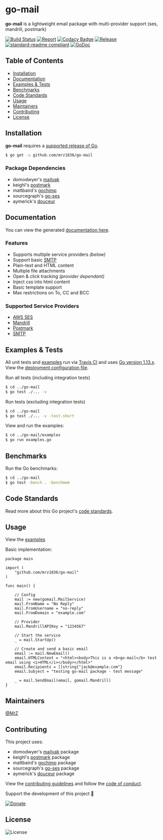# go-mail
**go-mail** is a lightweight email package with multi-provider support (ses, mandrill, postmark)

[![Build Status](https://travis-ci.com/mrz1836/go-mail.svg?branch=master)](https://travis-ci.com/mrz1836/go-mail)
[![Report](https://goreportcard.com/badge/github.com/mrz1836/go-mail?style=flat&v=1)](https://goreportcard.com/report/github.com/mrz1836/go-mail)
[![Codacy Badge](https://api.codacy.com/project/badge/Grade/52bfcc447ee24c29a2a3fb65c53a4de3)](https://www.codacy.com/app/mrz1818/go-mail?utm_source=github.com&amp;utm_medium=referral&amp;utm_content=mrz1836/go-mail&amp;utm_campaign=Badge_Grade)
[![Release](https://img.shields.io/github/release-pre/mrz1836/go-mail.svg?style=flat&v=1)](https://github.com/mrz1836/go-mail/releases)
[![standard-readme compliant](https://img.shields.io/badge/standard--readme-OK-green.svg?style=flat)](https://github.com/RichardLitt/standard-readme)
[![GoDoc](https://godoc.org/github.com/mrz1836/go-mail?status.svg&style=flat)](https://godoc.org/github.com/mrz1836/go-mail)

## Table of Contents
- [Installation](#installation)
- [Documentation](#documentation)
- [Examples & Tests](#examples--tests)
- [Benchmarks](#benchmarks)
- [Code Standards](#code-standards)
- [Usage](#usage)
- [Maintainers](#maintainers)
- [Contributing](#contributing)
- [License](#license)

## Installation

**go-mail** requires a [supported release of Go](https://golang.org/doc/devel/release.html#policy).
```bash
$ go get -u github.com/mrz1836/go-mail
```

### Package Dependencies
- domodwyer's [mailyak](https://github.com/domodwyer/mailyak)
- keighl's [postmark](https://github.com/mrz1836/postmark)
- mattbaird's [gochimp](https://github.com/mattbaird/gochimp)
- sourcegraph's [go-ses](https://github.com/sourcegraph/go-ses)
- aymerick's [douceur](https://github.com/aymerick/douceur)

## Documentation
You can view the generated [documentation here](https://godoc.org/github.com/mrz1836/go-mail).

### Features
- Supports multiple service providers _(below)_
- Support basic [SMTP](https://en.wikipedia.org/wiki/Simple_Mail_Transfer_Protocol)
- Plain-text and HTML content
- Multiple file attachments
- Open & click tracking _(provider dependant)_
- Inject css into html content
- Basic template support
- Max restrictions on To, CC and BCC

### Supported Service Providers
- [AWS SES](https://docs.aws.amazon.com/ses/)
- [Mandrill](https://mandrillapp.com/api/docs/)
- [Postmark](https://postmarkapp.com/developer)
- [SMTP](https://en.wikipedia.org/wiki/Simple_Mail_Transfer_Protocol)

## Examples & Tests
All unit tests and [examples](examples/examples.go) run via [Travis CI](https://travis-ci.com/mrz1836/go-mail) and uses [Go version 1.13.x](https://golang.org/doc/go1.13). View the [deployment configuration file](.travis.yml).

Run all tests (including integration tests)
```bash
$ cd ../go-mail
$ go test ./... -v
```

Run tests (excluding integration tests)
```bash
$ cd ../go-mail
$ go test ./... -v -test.short
```

View and run the examples:
```bash
$ cd ../go-mail/examples
$ go run examples.go
```

## Benchmarks
Run the Go benchmarks:
```bash
$ cd ../go-mail
$ go test -bench . -benchmem
```

## Code Standards
Read more about this Go project's [code standards](CODE_STANDARDS.md).

## Usage
View the [examples](examples/examples.go)

Basic implementation:
```golang
package main

import (
	"github.com/mrz1836/go-mail"
)

func main() {

	// Config
	mail := new(gomail.MailService)
	mail.FromName = "No Reply"
	mail.FromUsername = "no-reply"
	mail.FromDomain = "example.com"

	// Provider
	mail.MandrillAPIKey = "1234567"

	// Start the service
	_ = mail.StartUp()

	// Create and send a basic email
	email := mail.NewEmail()
	email.HTMLContent = "<html><body>This is a <b>go-mail</b> test email using <i>HTML</i></body></html>"
	email.Recipients = []string{"jack@example.com"}
	email.Subject = "testing go-mail package - test message"

	_ = mail.SendEmail(email, gomail.Mandrill)
}
```

## Maintainers

[@MrZ](https://github.com/mrz1836)

## Contributing

This project uses:
- domodwyer's [mailyak](https://github.com/domodwyer/mailyak) package
- keighl's [postmark](https://github.com/mrz1836/postmark) package
- mattbaird's [gochimp](https://github.com/mattbaird/gochimp) package
- sourcegraph's [go-ses](https://github.com/sourcegraph/go-ses) package
- aymerick's [douceur](https://github.com/aymerick/douceur) package

View the [contributing guidelines](CONTRIBUTING.md) and follow the [code of conduct](CODE_OF_CONDUCT.md).

Support the development of this project 🙏

[![Donate](https://img.shields.io/badge/donate-bitcoin-brightgreen.svg)](https://mrz1818.com/?tab=tips&af=go-mail)

## License

![License](https://img.shields.io/github/license/mrz1836/go-mail.svg?style=flat&v=1)
